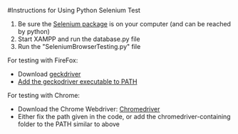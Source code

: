 #Instructions for Using Python Selenium Test

1. Be sure the [Selenium package](https://pypi.org/project/selenium/) is on your computer (and can be reached by python)
2. Start XAMPP and run the database.py file
3. Run the "SeleniumBrowserTesting.py" file

For testing with FireFox:
- Download [geckdriver](https://github.com/mozilla/geckodriver/releases)
- [Add the geckodriver executable to PATH](https://stackoverflow.com/questions/40208051/selenium-using-python-geckodriver-executable-needs-to-be-in-path)

For testing with Chrome:
- Download the Chrome Webdriver: [Chromedriver](https://sites.google.com/a/chromium.org/chromedriver/downloads)
- Either fix the path given in the code, or add the chromedriver-containing folder to the PATH similar to above
